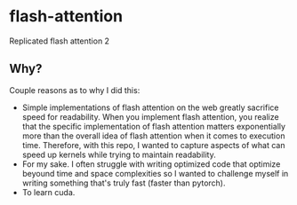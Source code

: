 # flash-attention
Replicated flash attention 2 

## Why? 
Couple reasons as to why I did this: 
* Simple implementations of flash attention on the web greatly sacrifice speed for readability. When you implement flash attention, you realize that the specific implementation of flash attention matters exponentially more than the overall idea of flash attention when it comes to execution time. Therefore, with this repo, I wanted to capture aspects of what can speed up kernels while trying to maintain readability.
* For my sake. I often struggle with writing optimized code that optimize beyound time and space complexities so I wanted to challenge myself in writing something that's truly fast (faster than pytorch).
* To learn cuda.

